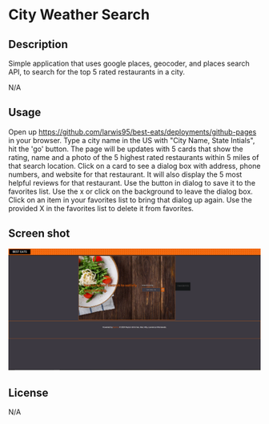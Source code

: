 # City Weather Search

## Description
Simple application that uses google places, geocoder, and places search API, to search for the top 5 rated restaurants in a city.

N/A

## Usage
Open up https://github.com/larwis95/best-eats/deployments/github-pages in your browser. Type a city name in the US with "City Name, State Intials", hit the 'go' button. The page will be updates with 5 cards that show the rating, name and a photo of the 5 highest rated restaurants within 5 miles of that search location. Click on a card to see a dialog box with address, phone numbers, and website for that restaurant. It will also display the 5 most helpful reviews for that restaurant. Use the button in dialog to save it to the favorites list. Use the x or click on the background to leave the dialog box. Click on an item in your favorites list to bring that dialog up again. Use the provided X in the favorites list to delete it from favorites.

## Screen shot
![The webpage should look like this screenshot](./assets/images/best-eats-ss.png)


## License

N/A